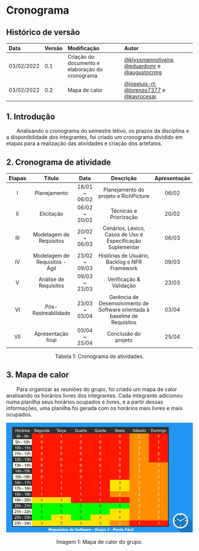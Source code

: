 # Cronograma

## Histórico de versão

|    Data    | Versão |                Modificação                |       Autor        |
| :-------- | :---- | :--------------------------------------- | :---------------- |
| 03/02/2022 |  0.1   | Criação do documento e elaboração do cronograma |  [@klyssmannoliveira](https://github.com/klyssmannoliveira); [@eduardomr](https://github.com/eduardo-github) e [@augustocrmg](https://github.com/augusto-github)     |
| 03/02/2022 | 0.2 | Mapa de calor | [@joseluis-rt](https://github.com/joseluis-rt); [@lorenzo7377](lorenzo-github) e [@kayrocesar](kayro-github) |


## 1. Introdução

&emsp;&emsp;Analisando o cronograma do semestre letivo, os prazos da disciplina e a disponibilidade dos integrantes, foi criado um cronograma dividido em etapas para a realização das atividades e criação dos artefatos.

## 2. Cronograma de atividade

<center>

| Etapas | Título       | Data                                           | Descrição        | Apresentação        |
| :------: | :----------: | :---------------------------------------------------: | :------------: | :------------: |
| I    | Planejamento | 18/01 ~ 06/02 | Planejamento do projeto e RichPicture | 06/02 |
| II    | Elicitação | 06/02 ~ 20/02 | Técnicas e Priorização | 20/02 |
| III    | Modelagem de Requisitos | 20/02 ~ 06/03 | Cenários, Léxico, Casos de Uso e Especificação Suplementar | 06/03 |
| IV    | Modelagem de Requisitos - Ágil | 23/02 ~ 09/03 | Histórias de Usuário, Backlog e NFR Framework | 09/03 |
| V    | Análise de Requisitos | 09/03 ~ 23/03 | Verificação & Validação | 23/03 |
| VI    | Pós-Rastreabilidade | 23/03 ~ 03/04 | Gerência de Desenvolvimento de Software orientada à baseline de Requisitos | 03/04 |
| VII    | Apresentação final | 03/04 ~ 25/04 | Conclusão do projeto | 25/04 |

<figcaption>Tabela 1: Cronograma de atividades.</figcaption>

</center>

## 3. Mapa de calor

&emsp;&emsp;Para organizar as reuniões do grupo, foi criado um mapa de calor analisando os horários livres dos integrantes. Cada integrante adicionou numa planilha seus horários ocupados e livres, e a partir dessas informações, uma planilha foi gerada com os horários mais livres e mais ocupados.

<center>

![Mapa de Calor](https://github.com/Requisitos-de-Software/2021.2-PontoFacil/blob/master/docs/assets/imagens/Mapa_de_Calor.jpg?raw=true)

<figcaption>Imagem 1: Mapa de calor do grupo.</figcaption>

</center>
